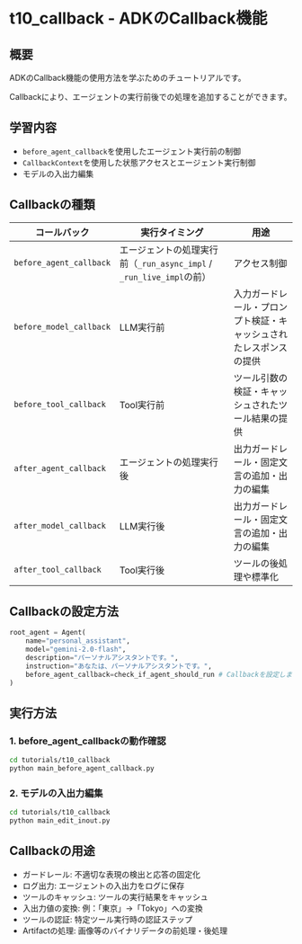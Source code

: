 # t10_callback - ADKのCallback機能

## 概要
ADKのCallback機能の使用方法を学ぶためのチュートリアルです。

Callbackにより、エージェントの実行前後での処理を追加することができます。

## 学習内容
- `before_agent_callback`を使用したエージェント実行前の制御
- `CallbackContext`を使用した状態アクセスとエージェント実行制御
- モデルの入出力編集

## Callbackの種類

| コールバック | 実行タイミング | 用途 |
|------------|--------------|------|
| `before_agent_callback` | エージェントの処理実行前（`_run_async_impl` / `_run_live_impl`の前） | アクセス制御 |
| `before_model_callback` | LLM実行前 | 入力ガードレール・プロンプト検証・キャッシュされたレスポンスの提供 |
| `before_tool_callback` | Tool実行前 | ツール引数の検証・キャッシュされたツール結果の提供 |
| `after_agent_callback` | エージェントの処理実行後 | 出力ガードレール・固定文言の追加・出力の編集 |
| `after_model_callback` | LLM実行後 | 出力ガードレール・固定文言の追加・出力の編集 |
| `after_tool_callback` | Tool実行後 | ツールの後処理や標準化 |

## Callbackの設定方法
```python
root_agent = Agent(
    name="personal_assistant",
    model="gemini-2.0-flash",
    description="パーソナルアシスタントです。",
    instruction="あなたは、パーソナルアシスタントです。",
    before_agent_callback=check_if_agent_should_run # Callbackを設定します
)
```

## 実行方法

### 1. before_agent_callbackの動作確認
```bash
cd tutorials/t10_callback
python main_before_agent_callback.py
```

### 2. モデルの入出力編集
```bash
cd tutorials/t10_callback
python main_edit_inout.py
```

## Callbackの用途
- ガードレール: 不適切な表現の検出と応答の固定化
- ログ出力: エージェントの入出力をログに保存
- ツールのキャッシュ: ツールの実行結果をキャッシュ
- 入出力値の変換: 例：「東京」→「Tokyo」への変換
- ツールの認証: 特定ツール実行時の認証ステップ
- Artifactの処理: 画像等のバイナリデータの前処理・後処理
